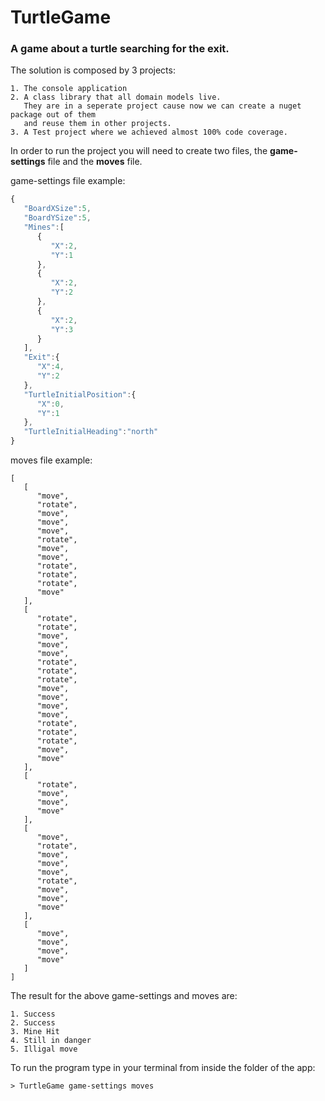 # TurtleGame
### A game about a turtle searching for the exit.

The solution is composed by 3 projects:

    1. The console application
    2. A class library that all domain models live.
       They are in a seperate project cause now we can create a nuget package out of them
       and reuse them in other projects.
    3. A Test project where we achieved almost 100% code coverage.


In order to run the project you will need to create two files, the **game-settings** file and the **moves** file.

game-settings file example:
```javascript
{  
   "BoardXSize":5,
   "BoardYSize":5,
   "Mines":[  
      {  
         "X":2,
         "Y":1
      },
      {  
         "X":2,
         "Y":2
      },
      {  
         "X":2,
         "Y":3
      }
   ],
   "Exit":{  
      "X":4,
      "Y":2
   },
   "TurtleInitialPosition":{  
      "X":0,
      "Y":1
   },
   "TurtleInitialHeading":"north"
}
```    

moves file example:
```jaavscript
[  
   [  
      "move",
      "rotate",
      "move",
      "move",
      "move",
      "rotate",
      "move",
      "move",
      "rotate",
      "rotate",
      "rotate",
      "move"
   ],
   [  
      "rotate",
      "rotate",
      "move",
      "move",
      "move",
      "rotate",
      "rotate",
      "rotate",
      "move",
      "move",
      "move",
      "move",
      "rotate",
      "rotate",
      "rotate",
      "move",
      "move"
   ],
   [  
      "rotate",      
      "move",
      "move",
      "move"
   ],
   [  
      "move",      
      "rotate",
      "move",
      "move",
      "move",
      "rotate",
      "move",
      "move",
      "move"
   ],
   [  
      "move",
      "move",
      "move",
      "move"      
   ]
]
```
The result for the above game-settings and moves are:
    
    1. Success
    2. Success
    3. Mine Hit
    4. Still in danger
    5. Illigal move

To run the program type in your terminal from inside the folder of the app:
```
> TurtleGame game-settings moves
```
